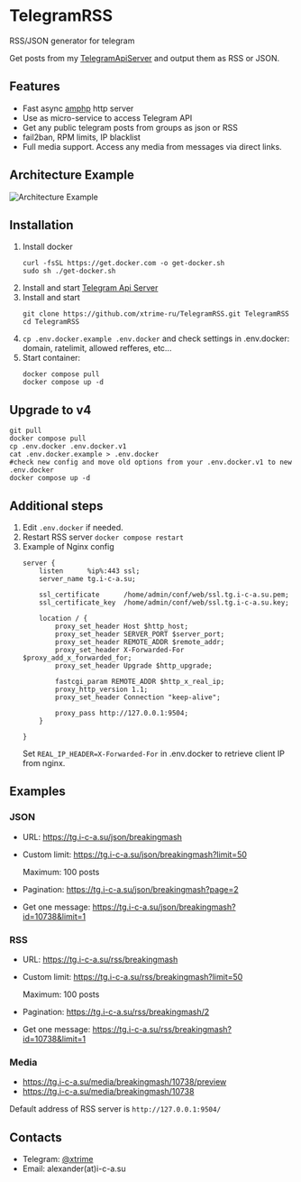 # TelegramRSS
RSS/JSON generator for telegram

Get posts from my [TelegramApiServer](https://github.com/xtrime-ru/TelegramApiServer) and output them as RSS or JSON.

## Features
* Fast async [amphp](https://github.com/amphp/) http server
* Use as micro-service to access Telegram API
* Get any public telegram posts from groups as json or RSS
* fail2ban, RPM limits, IP blacklist
* Full media support. Access any media from messages via direct links.

## Architecture Example

![Architecture Example](https://hsto.org/webt/j-/ob/ky/j-obkye1dv68ngsrgi12qevutra.png)

## Installation

1. Install docker  
    ```shell
    curl -fsSL https://get.docker.com -o get-docker.sh
    sudo sh ./get-docker.sh
   ```
1. Install and start [Telegram Api Server](https://github.com/xtrime-ru/TelegramApiServer)
1. Install and start
    ```shell 
    git clone https://github.com/xtrime-ru/TelegramRSS.git TelegramRSS
    cd TelegramRSS
    ```
1. `cp .env.docker.example .env.docker` and check settings in .env.docker: domain, ratelimit, allowed refferes, etc...
1. Start container:
    ```
    docker compose pull
    docker compose up -d
    ```

## Upgrade to v4
```shell
git pull
docker compose pull
cp .env.docker .env.docker.v1
cat .env.docker.example > .env.docker
#check new config and move old options from your .env.docker.v1 to new .env.docker
docker compose up -d
```

## Additional steps
1. Edit `.env.docker` if needed. 
1. Restart RSS server `docker compose restart`
1. Example of Nginx config 
    ```
    server {
        listen      %ip%:443 ssl;
        server_name tg.i-c-a.su;
    
        ssl_certificate      /home/admin/conf/web/ssl.tg.i-c-a.su.pem;
        ssl_certificate_key  /home/admin/conf/web/ssl.tg.i-c-a.su.key;
    
        location / {
            proxy_set_header Host $http_host;
            proxy_set_header SERVER_PORT $server_port;
            proxy_set_header REMOTE_ADDR $remote_addr;
            proxy_set_header X-Forwarded-For $proxy_add_x_forwarded_for;
            proxy_set_header Upgrade $http_upgrade;
    
            fastcgi_param REMOTE_ADDR $http_x_real_ip;
            proxy_http_version 1.1;
            proxy_set_header Connection "keep-alive";
    
            proxy_pass http://127.0.0.1:9504;
        }
    
    }
    ```
   Set `REAL_IP_HEADER=X-Forwarded-For` in .env.docker to retrieve client IP from nginx.
  
## Examples    
### JSON
* URL: https://tg.i-c-a.su/json/breakingmash
* Custom limit: https://tg.i-c-a.su/json/breakingmash?limit=50 
  
  Maximum: 100 posts
  
* Pagination: https://tg.i-c-a.su/json/breakingmash?page=2
* Get one message: https://tg.i-c-a.su/json/breakingmash?id=10738&limit=1

### RSS
* URL: https://tg.i-c-a.su/rss/breakingmash
* Custom limit: https://tg.i-c-a.su/rss/breakingmash?limit=50 

  Maximum: 100 posts
  
* Pagination: https://tg.i-c-a.su/rss/breakingmash/2
* Get one message: https://tg.i-c-a.su/rss/breakingmash?id=10738&limit=1

### Media
* https://tg.i-c-a.su/media/breakingmash/10738/preview
* https://tg.i-c-a.su/media/breakingmash/10738

Default address of RSS server is `http://127.0.0.1:9504/`
    
## Contacts

* Telegram: [@xtrime](tg://resolve?domain=xtrime)
* Email: alexander(at)i-c-a.su
